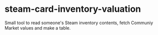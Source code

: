steam-card-inventory-valuation
==============================

Small tool to read someone's Steam inventory contents, fetch Communiy Market values and make a table.
